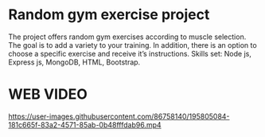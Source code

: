 # Random gym exercise project
The project offers random gym exercises according to muscle selection. The goal is to add a variety to your training. In addition, there is an option to choose a specific exercise and receive it’s instructions.
Skills set: Node js, Express js, MongoDB, HTML, Bootstrap.

# WEB VIDEO

https://user-images.githubusercontent.com/86758140/195805084-181c665f-83a2-4571-85ab-0b48fffdab96.mp4

